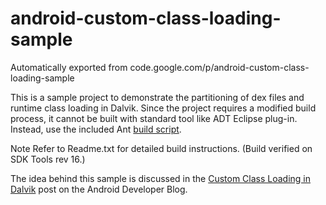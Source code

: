 # android-custom-class-loading-sample
Automatically exported from code.google.com/p/android-custom-class-loading-sample

This is a sample project to demonstrate the partitioning of dex files and runtime class loading in Dalvik. Since the project requires a modified build process, it cannot be built with standard tool like ADT Eclipse plug-in. Instead, use the included Ant [build script](http://code.google.com/p/android-custom-class-loading-sample/source/browse/trunk/android-custom-class-loading-sample/build.xml).

Note Refer to Readme.txt for detailed build instructions. (Build verified on SDK Tools rev 16.)

The idea behind this sample is discussed in the [Custom Class Loading in Dalvik](http://android-developers.blogspot.com/2011/07/custom-class-loading-in-dalvik.html) post on the Android Developer Blog.
